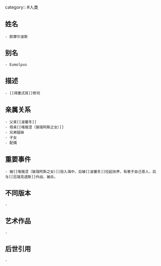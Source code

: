 category:: #人类
## 姓名
	- 欧摩尔波斯
## 别名
	- Eumolpus
## 描述
	- [[得墨忒耳]]祭司
## 亲属关系
	- 父亲[[波塞冬]]
	- 母亲[[喀俄涅（玻瑞阿斯之女）]]
	- 兄弟姐妹
	- 子女
	- 配偶
## 重要事件
	- 被[[喀俄涅（玻瑞阿斯之女）]]投入海中，后被[[波塞冬]]捡起扶养，有害于自己恩人，后与[[厄瑞克透斯]]作战，被杀。
## 不同版本
	-
## 艺术作品
	-
## 后世引用
	-
